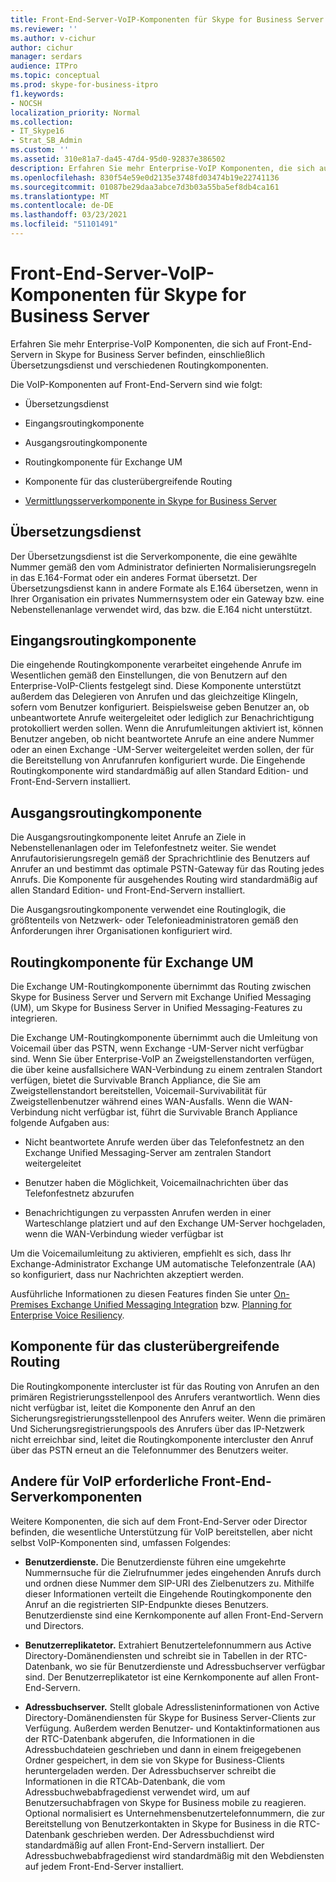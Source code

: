 ```yaml
---
title: Front-End-Server-VoIP-Komponenten für Skype for Business Server
ms.reviewer: ''
ms.author: v-cichur
author: cichur
manager: serdars
audience: ITPro
ms.topic: conceptual
ms.prod: skype-for-business-itpro
f1.keywords:
- NOCSH
localization_priority: Normal
ms.collection:
- IT_Skype16
- Strat_SB_Admin
ms.custom: ''
ms.assetid: 310e81a7-da45-47d4-95d0-92837e386502
description: Erfahren Sie mehr Enterprise-VoIP Komponenten, die sich auf Front-End-Servern in Skype for Business Server befinden, einschließlich Übersetzungsdienst und verschiedenen Routingkomponenten.
ms.openlocfilehash: 830f54e59e0d2135e3748fd03474b19e22741136
ms.sourcegitcommit: 01087be29daa3abce7d3b03a55ba5ef8db4ca161
ms.translationtype: MT
ms.contentlocale: de-DE
ms.lasthandoff: 03/23/2021
ms.locfileid: "51101491"
---
```

# <a name="front-end-server-voip-components-for-skype-for-business-server"></a>Front-End-Server-VoIP-Komponenten für Skype for Business Server

Erfahren Sie mehr Enterprise-VoIP Komponenten, die sich auf Front-End-Servern in Skype for Business Server befinden, einschließlich Übersetzungsdienst und verschiedenen Routingkomponenten.

Die VoIP-Komponenten auf Front-End-Servern sind wie folgt:

- Übersetzungsdienst

- Eingangsroutingkomponente

- Ausgangsroutingkomponente

- Routingkomponente für Exchange UM

- Komponente für das clusterübergreifende Routing

- [Vermittlungsserverkomponente in Skype for Business Server](mediation-server.md)

## <a name="translation-service"></a>Übersetzungsdienst

Der Übersetzungsdienst ist die Serverkomponente, die eine gewählte Nummer gemäß den vom Administrator definierten Normalisierungsregeln in das E.164-Format oder ein anderes Format übersetzt. Der Übersetzungsdienst kann in andere Formate als E.164 übersetzen, wenn in Ihrer Organisation ein privates Nummernsystem oder ein Gateway bzw. eine Nebenstellenanlage verwendet wird, das bzw. die E.164 nicht unterstützt.

## <a name="inbound-routing-component"></a>Eingangsroutingkomponente

Die eingehende Routingkomponente verarbeitet eingehende Anrufe im Wesentlichen gemäß den Einstellungen, die von Benutzern auf den Enterprise-VoIP-Clients festgelegt sind. Diese Komponente unterstützt außerdem das Delegieren von Anrufen und das gleichzeitige Klingeln, sofern vom Benutzer konfiguriert. Beispielsweise geben Benutzer an, ob unbeantwortete Anrufe weitergeleitet oder lediglich zur Benachrichtigung protokolliert werden sollen. Wenn die Anrufumleitungen aktiviert ist, können Benutzer angeben, ob nicht beantwortete Anrufe an eine andere Nummer oder an einen Exchange -UM-Server weitergeleitet werden sollen, der für die Bereitstellung von Anrufanrufen konfiguriert wurde. Die Eingehende Routingkomponente wird standardmäßig auf allen Standard Edition- und Front-End-Servern installiert.

## <a name="outbound-routing-component"></a>Ausgangsroutingkomponente

Die Ausgangsroutingkomponente leitet Anrufe an Ziele in Nebenstellenanlagen oder im Telefonfestnetz weiter. Sie wendet Anrufautorisierungsregeln gemäß der Sprachrichtlinie des Benutzers auf Anrufer an und bestimmt das optimale PSTN-Gateway für das Routing jedes Anrufs. Die Komponente für ausgehendes Routing wird standardmäßig auf allen Standard Edition- und Front-End-Servern installiert.

Die Ausgangsroutingkomponente verwendet eine Routinglogik, die größtenteils von Netzwerk- oder Telefonieadministratoren gemäß den Anforderungen ihrer Organisationen konfiguriert wird.

## <a name="exchange-um-routing-component"></a>Routingkomponente für Exchange UM

Die Exchange UM-Routingkomponente übernimmt das Routing zwischen Skype for Business Server und Servern mit Exchange Unified Messaging (UM), um Skype for Business Server in Unified Messaging-Features zu integrieren.

Die Exchange UM-Routingkomponente übernimmt auch die Umleitung von Voicemail über das PSTN, wenn Exchange -UM-Server nicht verfügbar sind. Wenn Sie über Enterprise-VoIP an Zweigstellenstandorten verfügen, die über keine ausfallsichere WAN-Verbindung zu einem zentralen Standort verfügen, bietet die Survivable Branch Appliance, die Sie am Zweigstellenstandort bereitstellen, Voicemail-Survivabilität für Zweigstellenbenutzer während eines WAN-Ausfalls. Wenn die WAN-Verbindung nicht verfügbar ist, führt die Survivable Branch Appliance folgende Aufgaben aus:

- Nicht beantwortete Anrufe werden über das Telefonfestnetz an den Exchange Unified Messaging-Server am zentralen Standort weitergeleitet

- Benutzer haben die Möglichkeit, Voicemailnachrichten über das Telefonfestnetz abzurufen

- Benachrichtigungen zu verpassten Anrufen werden in einer Warteschlange platziert und auf den Exchange UM-Server hochgeladen, wenn die WAN-Verbindung wieder verfügbar ist

Um die Voicemailumleitung zu aktivieren, empfiehlt es sich, dass Ihr Exchange-Administrator Exchange UM automatische Telefonzentrale (AA) so konfiguriert, dass nur Nachrichten akzeptiert werden.

Ausführliche Informationen zu diesen Features finden Sie unter [On-Premises Exchange Unified Messaging Integration](/previous-versions/office/lync-server-2013/lync-server-2013-planning-for-exchange-unified-messaging-integration) bzw. [Planning for Enterprise Voice Resiliency](/previous-versions/office/lync-server-2013/lync-server-2013-planning-for-enterprise-voice-resiliency).

## <a name="intercluster-routing-component"></a>Komponente für das clusterübergreifende Routing

Die Routingkomponente intercluster ist für das Routing von Anrufen an den primären Registrierungsstellenpool des Anrufers verantwortlich. Wenn dies nicht verfügbar ist, leitet die Komponente den Anruf an den Sicherungsregistrierungsstellenpool des Anrufers weiter. Wenn die primären Und Sicherungsregistrierungspools des Anrufers über das IP-Netzwerk nicht erreichbar sind, leitet die Routingkomponente intercluster den Anruf über das PSTN erneut an die Telefonnummer des Benutzers weiter.

## <a name="other-front-end-server-components-required-for-voip"></a>Andere für VoIP erforderliche Front-End-Serverkomponenten

Weitere Komponenten, die sich auf dem Front-End-Server oder Director befinden, die wesentliche Unterstützung für VoIP bereitstellen, aber nicht selbst VoIP-Komponenten sind, umfassen Folgendes:

- **Benutzerdienste.** Die Benutzerdienste führen eine umgekehrte Nummernsuche für die Zielrufnummer jedes eingehenden Anrufs durch und ordnen diese Nummer dem SIP-URI des Zielbenutzers zu. Mithilfe dieser Informationen verteilt die Eingehende Routingkomponente den Anruf an die registrierten SIP-Endpunkte dieses Benutzers. Benutzerdienste sind eine Kernkomponente auf allen Front-End-Servern und Directors.

- **Benutzerreplikatetor.** Extrahiert Benutzertelefonnummern aus Active Directory-Domänendiensten und schreibt sie in Tabellen in der RTC-Datenbank, wo sie für Benutzerdienste und Adressbuchserver verfügbar sind. Der Benutzerreplikatetor ist eine Kernkomponente auf allen Front-End-Servern.

- **Adressbuchserver.** Stellt globale Adresslisteninformationen von Active Directory-Domänendiensten für Skype for Business Server-Clients zur Verfügung. Außerdem werden Benutzer- und Kontaktinformationen aus der RTC-Datenbank abgerufen, die Informationen in die Adressbuchdateien geschrieben und dann in einem freigegebenen Ordner gespeichert, in dem sie von Skype for Business-Clients heruntergeladen werden. Der Adressbuchserver schreibt die Informationen in die RTCAb-Datenbank, die vom Adressbuchwebabfragedienst verwendet wird, um auf Benutzersuchabfragen von Skype for Business mobile zu reagieren. Optional normalisiert es Unternehmensbenutzertelefonnummern, die zur Bereitstellung von Benutzerkontakten in Skype for Business in die RTC-Datenbank geschrieben werden. Der Adressbuchdienst wird standardmäßig auf allen Front-End-Servern installiert. Der Adressbuchwebabfragedienst wird standardmäßig mit den Webdiensten auf jedem Front-End-Server installiert.